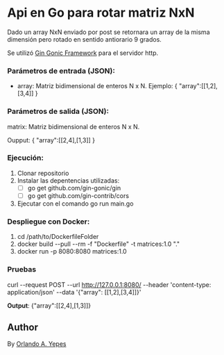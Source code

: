 
# Api en Go para rotar matriz NxN

  Dado un array NxN enviado por post se retornara un array de la misma dimensión pero rotado en sentido antiorario 9 grados.
  
  Se utilizó [Gin Gonic Framework](https://github.com/gin-gonic/gin) para el servidor http.

  
### Parámetros de entrada (JSON):
- array: Matriz bidimensional de enteros N x N.
Ejemplo:
{ "array":[[1,2],[3,4]] }
 
### Parámetros de salida (JSON):
matrix: Matriz bidimensional de enteros N x N.

Oupput: {  "array":[[2,4],[1,3]]  }
### Ejecución:
1. Clonar repositorio
2. Instalar las depentencias utilizadas:
	- [ ] go get github.com/gin-gonic/gin
	- [ ] go get github.com/gin-contrib/cors
3. Ejecutar con el comando go run main.go

### Despliegue con Docker:
1. cd /path/to/DockerfileFolder 
2. docker build --pull --rm -f "Dockerfile" -t matrices:1.0 "." 
3. docker run -p 8080:8080 matrices:1.0

### Pruebas
curl --request POST --url http://127.0.0.1:8080/ --header 'content-type: application/json' --data '{"array": [[1,2],[3,4]]}'

**Output**:  {"array":[[2,4],[1,3]]}
  
## Author
By [Orlando A. Yepes](https://www.linkedin.com/in/orlando-andr%C3%A9s-yepes-miquilena-9649544a/)
